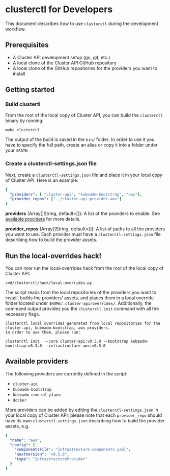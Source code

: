 # clusterctl for Developers

This document describes how to use `clusterctl` during the development workflow.

## Prerequisites

* A Cluster API development setup (go, git, etc.)
* A local clone of the Cluster API GitHub repository  
* A local clone of the GitHub repositories for the providers you want to install

## Getting started

### Build clustertl

From the root of the local copy of Cluster API, you can build the `clusterctl` binary by running:

```shell
make clusterctl
```

The output of the build is saved in the `bin/` folder; In order to use it you have to specify
the full path, create an alias or copy it into a folder under your `$PATH`.

### Create a clusterctl-settings.json file

Next, create a `clusterctl-settings.json` file and place it in your local copy of Cluster API. Here is an example:

```yaml
{
  "providers": [ "cluster-api", "kubeadm-bootstrap", "aws"],
  "provider_repos": ["../cluster-api-provider-aws"]
}
```

**providers** (Array[]String, default=[]): A list of the providers to enable.
See [available providers](#available-providers) for more details.

**provider_repos** (Array[]String, default=[]): A list of paths to all the providers you want to use. Each provider must have
a `clusterctl-settings.json` file describing how to build the provider assets.

## Run the local-overrides hack!

You can now run the local-overrides hack from the root of the local copy of Cluster API:

```shell
cmd/clusterctl/hack/local-overrides.py
```

The script reads from the local repositories of the providers you want to install, builds the providers' assets,
and places them in a local override folder located under `$HOME/.cluster-api/overrides/`.
Additionally, the command output provides you the `clusterctl init` command with all the necessary flags.

```shell
clusterctl local overrides generated from local repositories for the cluster-api, kubeadm-bootstrap, aws providers.
in order to use them, please run:

clusterctl init  --core cluster-api:v0.3.0 --bootstrap kubeadm-bootstrap:v0.3.0 --infrastructure aws:v0.5.0
```

## Available providers 

The following providers are currently defined in the script:

* `cluster-api`
* `kubeadm-bootstrap`
* `kubeadm-control-plane`
* `docker`

More providers can be added by editing the `clusterctl-settings.json` in your local copy of Cluster API;
please note that each `provider_repo` should have its own `clusterctl-settings.json` describing how to build the provider assets, e.g.

```yaml
{
  "name": "aws",
  "config": {
    "componentsFile": "infrastructure-components.yaml",
    "nextVersion": "v0.5.0",
    "type": "InfrastructureProvider"
  }
}
```